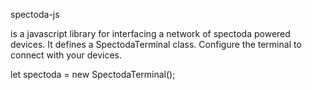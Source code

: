 spectoda-js

is a javascript library for interfacing a network of spectoda powered devices. It defines a SpectodaTerminal class. Configure the terminal to connect with your devices.

let spectoda = new SpectodaTerminal();
